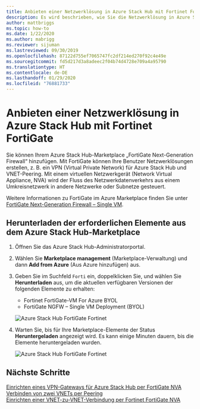 ```yaml
---
title: Anbieten einer Netzwerklösung in Azure Stack Hub mit Fortinet FortiGate
description: Es wird beschrieben, wie Sie die Netzwerklösung in Azure Stack Hub mit Fortinet FortiGate aktivieren.
author: mattbriggs
ms.topic: how-to
ms.date: 1/22/2020
ms.author: mabrigg
ms.reviewer: sijuman
ms.lastreviewed: 09/30/2019
ms.openlocfilehash: 87122d755ef7065747fc2df214ed270f92c4e49e
ms.sourcegitcommit: fd5d217d3a8adeec2f04b74d4728e709a4a95790
ms.translationtype: HT
ms.contentlocale: de-DE
ms.lasthandoff: 01/29/2020
ms.locfileid: "76881733"
---
```

# <a name="offer-a-network-solution-in-azure-stack-hub-with-fortinet-fortigate"></a>Anbieten einer Netzwerklösung in Azure Stack Hub mit Fortinet FortiGate

Sie können Ihrem Azure Stack Hub-Marketplace „FortiGate Next-Generation Firewall“ hinzufügen. Mit FortiGate können Ihre Benutzer Netzwerklösungen erstellen, z. B. ein VPN (Virtual Private Network) für Azure Stack Hub und VNET-Peering. Mit einem virtuellen Netzwerkgerät (Network Virtual Appliance, NVA) wird der Fluss des Netzwerkdatenverkehrs aus einem Umkreisnetzwerk in andere Netzwerke oder Subnetze gesteuert. 

Weitere Informationen zu FortiGate im Azure Marketplace finden Sie unter [FortiGate Next-Generation Firewall – Single VM](https://azuremarketplace.microsoft.com/marketplace/apps/fortinet.fortinet-FortiGate-singlevm).

## <a name="download-the-required-azure-stack-hub-marketplace-items"></a>Herunterladen der erforderlichen Elemente aus dem Azure Stack Hub-Marketplace

1.  Öffnen Sie das Azure Stack Hub-Administratorportal.

2.  Wählen Sie **Marketplace management** (Marketplace-Verwaltung) und dann **Add from Azure** (Aus Azure hinzufügen) aus.

3. Geben Sie im Suchfeld `Forti` ein, doppelklicken Sie, und wählen Sie **Herunterladen** aus, um die aktuellen verfügbaren Versionen der folgenden Elemente zu erhalten: 
    - Fortinet FortiGate-VM For Azure BYOL
    - FortiGate NGFW – Single VM Deployment (BYOL)

    ![Azure Stack Hub FortiGate Fortinet](./media/azure-stack-network-solutions-enable/azure-stack-marketplace-FortiGate-fortinet.png)

2.  Warten Sie, bis für Ihre Marketplace-Elemente der Status **Heruntergeladen** angezeigt wird. Es kann einige Minuten dauern, bis die Elemente heruntergeladen wurden.

    ![Azure Stack Hub FortiGate Fortinet](./media/azure-stack-network-solutions-enable/image4.png)

## <a name="next-steps"></a>Nächste Schritte

[Einrichten eines VPN-Gateways für Azure Stack Hub per FortiGate NVA](../user/azure-stack-network-howto-vnet-to-onprem.md)  
[Verbinden von zwei VNETs per Peering](../user/azure-stack-network-howto-vnet-to-vnet.md)  
[Einrichten einer VNET-zu-VNET-Verbindung per Fortinet FortiGate NVA](../user/azure-stack-network-howto-vnet-to-vnet-stacks.md)  
